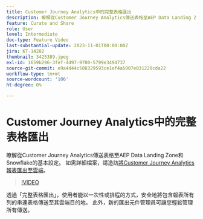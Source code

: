 ```yaml
---
title: Customer Journey Analytics中的完整表格匯出
description: 瞭解從Customer Journey Analytics傳送表格至AEP Data Landing Zone和Snowflake的基本設定。
feature: Curate and Share
role: User
level: Intermediate
doc-type: Feature Video
last-substantial-update: 2023-11-01T00:00:00Z
jira: KT-14282
thumbnail: 3425389.jpeg
exl-id: 1659b296-3fef-4497-9700-5799e3494737
source-git-commit: e9a4d44c508329593ce1ef4a5007e031220cda22
workflow-type: tm+mt
source-wordcount: '106'
ht-degree: 0%

---
```


# Customer Journey Analytics中的完整表格匯出

瞭解從Customer Journey Analytics傳送表格至AEP Data Landing Zone和Snowflake的基本設定。 如需詳細檔案，請造訪[將Customer Journey Analytics報表匯出至雲端](https://experienceleague.adobe.com/docs/analytics-platform/using/cja-workspace/export/export-cloud.html?lang=zh-Hant)。

>[!VIDEO](https://video.tv.adobe.com/v/3425389/?learn=on)

透過「完整表格匯出」，使用者能以一次性或排程的方式，安全地將包含報表所有列的串連表格傳送至其雲端目的地。  此外，新的匯出元件管理員可讓您輕鬆管理所有傳送。
